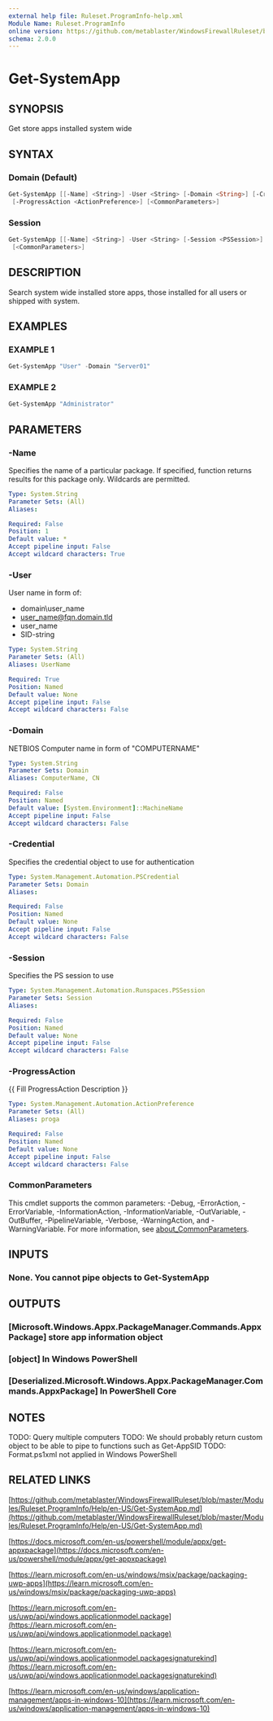 ```yaml
---
external help file: Ruleset.ProgramInfo-help.xml
Module Name: Ruleset.ProgramInfo
online version: https://github.com/metablaster/WindowsFirewallRuleset/blob/master/Modules/Ruleset.ProgramInfo/Help/en-US/Get-SystemApp.md
schema: 2.0.0
---
```


# Get-SystemApp

## SYNOPSIS

Get store apps installed system wide

## SYNTAX

### Domain (Default)

```powershell
Get-SystemApp [[-Name] <String>] -User <String> [-Domain <String>] [-Credential <PSCredential>]
 [-ProgressAction <ActionPreference>] [<CommonParameters>]
```

### Session

```powershell
Get-SystemApp [[-Name] <String>] -User <String> [-Session <PSSession>] [-ProgressAction <ActionPreference>]
 [<CommonParameters>]
```

## DESCRIPTION

Search system wide installed store apps, those installed for all users or shipped with system.

## EXAMPLES

### EXAMPLE 1

```powershell
Get-SystemApp "User" -Domain "Server01"
```

### EXAMPLE 2

```powershell
Get-SystemApp "Administrator"
```

## PARAMETERS

### -Name

Specifies the name of a particular package.
If specified, function returns results for this package only.
Wildcards are permitted.

```yaml
Type: System.String
Parameter Sets: (All)
Aliases:

Required: False
Position: 1
Default value: *
Accept pipeline input: False
Accept wildcard characters: True
```

### -User

User name in form of:

- domain\user_name
- user_name@fqn.domain.tld
- user_name
- SID-string

```yaml
Type: System.String
Parameter Sets: (All)
Aliases: UserName

Required: True
Position: Named
Default value: None
Accept pipeline input: False
Accept wildcard characters: False
```

### -Domain

NETBIOS Computer name in form of "COMPUTERNAME"

```yaml
Type: System.String
Parameter Sets: Domain
Aliases: ComputerName, CN

Required: False
Position: Named
Default value: [System.Environment]::MachineName
Accept pipeline input: False
Accept wildcard characters: False
```

### -Credential

Specifies the credential object to use for authentication

```yaml
Type: System.Management.Automation.PSCredential
Parameter Sets: Domain
Aliases:

Required: False
Position: Named
Default value: None
Accept pipeline input: False
Accept wildcard characters: False
```

### -Session

Specifies the PS session to use

```yaml
Type: System.Management.Automation.Runspaces.PSSession
Parameter Sets: Session
Aliases:

Required: False
Position: Named
Default value: None
Accept pipeline input: False
Accept wildcard characters: False
```

### -ProgressAction

{{ Fill ProgressAction Description }}

```yaml
Type: System.Management.Automation.ActionPreference
Parameter Sets: (All)
Aliases: proga

Required: False
Position: Named
Default value: None
Accept pipeline input: False
Accept wildcard characters: False
```

### CommonParameters

This cmdlet supports the common parameters: -Debug, -ErrorAction, -ErrorVariable, -InformationAction, -InformationVariable, -OutVariable, -OutBuffer, -PipelineVariable, -Verbose, -WarningAction, and -WarningVariable. For more information, see [about_CommonParameters](http://go.microsoft.com/fwlink/?LinkID=113216).

## INPUTS

### None. You cannot pipe objects to Get-SystemApp

## OUTPUTS

### [Microsoft.Windows.Appx.PackageManager.Commands.AppxPackage] store app information object

### [object] In Windows PowerShell

### [Deserialized.Microsoft.Windows.Appx.PackageManager.Commands.AppxPackage] In PowerShell Core

## NOTES

TODO: Query multiple computers
TODO: We should probably return custom object to be able to pipe to functions such as Get-AppSID
TODO: Format.ps1xml not applied in Windows PowerShell

## RELATED LINKS

[https://github.com/metablaster/WindowsFirewallRuleset/blob/master/Modules/Ruleset.ProgramInfo/Help/en-US/Get-SystemApp.md](https://github.com/metablaster/WindowsFirewallRuleset/blob/master/Modules/Ruleset.ProgramInfo/Help/en-US/Get-SystemApp.md)

[https://docs.microsoft.com/en-us/powershell/module/appx/get-appxpackage](https://docs.microsoft.com/en-us/powershell/module/appx/get-appxpackage)

[https://learn.microsoft.com/en-us/windows/msix/package/packaging-uwp-apps](https://learn.microsoft.com/en-us/windows/msix/package/packaging-uwp-apps)

[https://learn.microsoft.com/en-us/uwp/api/windows.applicationmodel.package](https://learn.microsoft.com/en-us/uwp/api/windows.applicationmodel.package)

[https://learn.microsoft.com/en-us/uwp/api/windows.applicationmodel.packagesignaturekind](https://learn.microsoft.com/en-us/uwp/api/windows.applicationmodel.packagesignaturekind)

[https://learn.microsoft.com/en-us/windows/application-management/apps-in-windows-10](https://learn.microsoft.com/en-us/windows/application-management/apps-in-windows-10)
